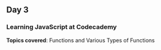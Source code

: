 <h2><b>Day 3</b></h2>
<h3>Learning JavaScript at Codecademy</h3>     
<b>Topics covered</b>: Functions and Various Types of Functions
